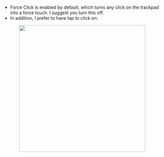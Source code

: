 - Force Click is enabled by default, which turns any click on the trackpad into a force touch. I suggest you turn this off.
- In addition, I prefer to have tap to click on:  

<p align="center">
  <img src="https://raw.githubusercontent.com/tylernguyen/x1c6-hackintosh/main/docs/img/touchpad.png" width="400">
</p>

